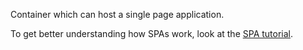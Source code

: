 Container which can host a single page application.

To get better understanding how SPAs work, look at the [SPA tutorial](~/pages/concepts/layout/master-pages).
